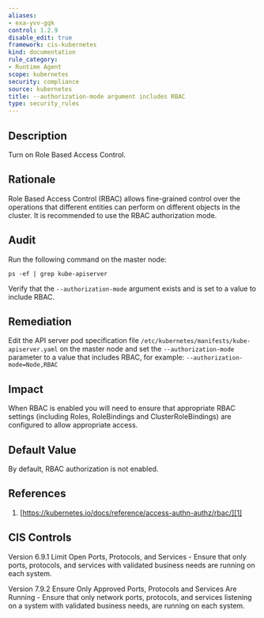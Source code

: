 ```yaml
---
aliases:
- exa-yvv-gqk
control: 1.2.9
disable_edit: true
framework: cis-kubernetes
kind: documentation
rule_category:
- Runtime Agent
scope: kubernetes
security: compliance
source: kubernetes
title: --authorization-mode argument includes RBAC
type: security_rules
---
```


## Description

Turn on Role Based Access Control.

## Rationale

Role Based Access Control (RBAC) allows fine-grained control over the operations that different entities can perform on different objects in the cluster. It is recommended to use the RBAC authorization mode.

## Audit

Run the following command on the master node:
```
ps -ef | grep kube-apiserver
```
Verify that the `--authorization-mode` argument exists and is set to a value to include RBAC.

## Remediation

Edit the API server pod specification file `/etc/kubernetes/manifests/kube-apiserver.yaml` on the master node and set the `--authorization-mode` parameter to a value that includes RBAC, for example: `--authorization-mode=Node,RBAC`

## Impact

When RBAC is enabled you will need to ensure that appropriate RBAC settings (including Roles, RoleBindings and ClusterRoleBindings) are configured to allow appropriate access.

## Default Value

By default, RBAC authorization is not enabled.

## References

1. [https://kubernetes.io/docs/reference/access-authn-authz/rbac/][1]

## CIS Controls

Version 6.9.1 Limit Open Ports, Protocols, and Services - Ensure that only ports, protocols, and services with validated business needs are running on each system. 

Version 7.9.2 Ensure Only Approved Ports, Protocols and Services Are Running - Ensure that only network ports, protocols, and services listening on a system with validated business needs, are running on each system.                

[1]: https://kubernetes.io/docs/reference/access-authn-authz/rbac/
